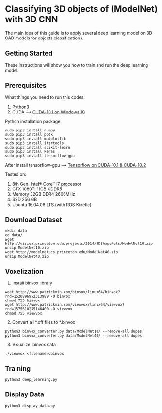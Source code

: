 # Classifying 3D objects of (ModelNet) with 3D CNN

The main idea of this guide is to apply several deep learning model on 3D CAD models for objects classifications.


## Getting Started

These instructions will show you how to train and run the deep learning model.



## Prerequisites

What things you need to run this codes:

1. Python3
2. CUDA       --> [CUDA-10.1 on Windows 10](/VFKfNv89SMy55DX4LCTm7Q)

Python installation package:
```
sudo pip3 install numpy
sudo pip3 install pptk
sudo pip3 install matplotlib
sudo pip3 install itertools
sudo pip3 install scikit-learn
sudo pip3 install keras
sudo pip3 install tensorflow-gpu
```

After install tensorflow-gpu --> [Tensorflow on CUDA-10.1 & CUDA-10.2](/goG6L1h8T3i8UWmaM9MOtw)

Tested on:
1. 8th Gen. Intel® Core™ i7 processor
2. GTX 1080Ti 11GB GDDR5
3. Memory 32GB DDR4 2666MHz
4. SSD 256 GB
5. Ubuntu 16.04.06 LTS (with ROS Kinetic)


## Download Dataset
```
mkdir data
cd data/
wget http://vision.princeton.edu/projects/2014/3DShapeNets/ModelNet10.zip
unzip ModelNet10.zip
wget http://modelnet.cs.princeton.edu/ModelNet40.zip
unzip ModelNet40.zip
```


## Voxelization
1. Install binvox library
```
wget http://www.patrickmin.com/binvox/linux64/binvox?rnd=1520896952313989 -O binvox
chmod 755 binvox
wget http://www.patrickmin.com/viewvox/linux64/viewvox?rnd=1575610255146400 -O viewvox
chmod 755 viewvox
```

2. Convert all *.off files to *.binvox
```
python3 binvox_converter.py data/ModelNet10/ --remove-all-dupes
python3 binvox_converter.py data/ModelNet40/ --remove-all-dupes
```

3. Visualize .binvox data

`./viewvox <filename>.binvox`

## Training

`python3 deep_learning.py`

## Display Data

`python3 display_data.py`
